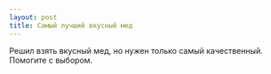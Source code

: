 ```yaml
---
layout: post 
title: Самый лучший вкусный мед 
--- 
```

Решил взять вкусный мед, но нужен только самый качественный. Помогите с выбором.